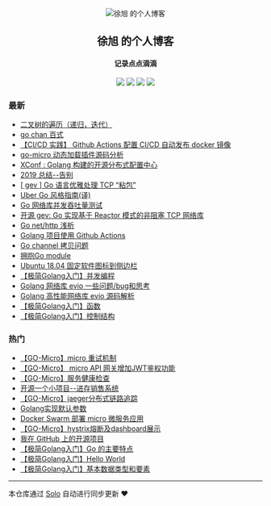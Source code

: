 <p align="center"><img alt="徐旭 的个人博客" src="https://static.b3log.org/images/brand/solo-32.png"></p><h2 align="center">
徐旭 的个人博客
</h2>

<h4 align="center">记录点点滴滴</h4>
<p align="center"><a title="徐旭 的个人博客" target="_blank" href="https://github.com/Allenxuxu/solo-blog"><img src="https://img.shields.io/github/last-commit/Allenxuxu/solo-blog.svg?style=flat-square&color=FF9900"></a>
<a title="GitHub repo size in bytes" target="_blank" href="https://github.com/Allenxuxu/solo-blog"><img src="https://img.shields.io/github/repo-size/Allenxuxu/solo-blog.svg?style=flat-square"></a>
<a title="Solo Version" target="_blank" href="https://github.com/88250/solo/releases"><img src="https://img.shields.io/badge/solo-4.1.0-f1e05a.svg?style=flat-square&color=blueviolet"></a>
<a title="Hits" target="_blank" href="https://github.com/88250/hits"><img src="https://hits.b3log.org/Allenxuxu/solo-blog.svg"></a></p>

### 最新

* [二叉树的遍历（递归，迭代）](https://note.mogutou.xyz/articles/2020/04/26/1587906162356.html)
* [go chan 百式](https://note.mogutou.xyz/articles/2020/04/24/1587730652810.html)
* [【CI/CD 实践】 Github Actions 配置 CI/CD 自动发布 docker 镜像 ](https://note.mogutou.xyz/articles/2020/04/02/1585835651303.html)
* [go-micro 动态加载插件源码分析](https://note.mogutou.xyz/articles/2020/03/28/1585405247774.html)
* [XConf : Golang 构建的开源分布式配置中心 ](https://note.mogutou.xyz/articles/2020/02/08/1581137075011.html)
* [2019 总结--告别](https://note.mogutou.xyz/articles/2019/12/31/1577806219996.html)
* [[ gev ] Go 语言优雅处理 TCP “粘包”](https://note.mogutou.xyz/articles/2019/10/31/1572520676394.html)
* [Uber Go 风格指南(译)](https://note.mogutou.xyz/articles/2019/10/13/1570978862812.html)
* [Go 网络库并发吞吐量测试](https://note.mogutou.xyz/articles/2019/09/22/1569146969662.html)
* [开源 gev: Go 实现基于 Reactor 模式的非阻塞 TCP 网络库](https://note.mogutou.xyz/articles/2019/09/19/1568896693634.html)
* [Go net/http 浅析](https://note.mogutou.xyz/articles/2019/09/15/1568526293244.html)
* [Golang 项目使用 Github Actions](https://note.mogutou.xyz/articles/2019/09/05/1567681138418.html)
* [Go channel 拷贝问题](https://note.mogutou.xyz/articles/2019/08/21/1566389259093.html)
* [拥抱Go module](https://note.mogutou.xyz/articles/2019/08/20/1566313561719.html)
* [Ubuntu 18.04 固定软件图标到侧边栏](https://note.mogutou.xyz/articles/2019/08/20/1566260307439.html)
* [【极简Golang入门】并发编程](https://note.mogutou.xyz/articles/2019/08/19/1566219698243.html)
* [Golang 网络库 evio 一些问题/bug和思考](https://note.mogutou.xyz/articles/2019/08/15/1565876205121.html)
* [Golang 高性能网络库 evio 源码解析](https://note.mogutou.xyz/articles/2019/08/06/1565053139105.html)
* [【极简Golang入门】函数](https://note.mogutou.xyz/articles/2019/08/04/1564914678382.html)
* [【极简Golang入门】控制结构](https://note.mogutou.xyz/articles/2019/08/04/1564914572901.html)

### 热门

* [【GO-Micro】micro 重试机制](https://note.mogutou.xyz/articles/2019/06/20/1561018083376.html)
* [【GO-Micro】 micro API 网关增加JWT鉴权功能](https://note.mogutou.xyz/articles/2019/06/24/1561380135633.html)
* [ 【GO-Micro】服务健康检查](https://note.mogutou.xyz/articles/2019/06/24/1561380283681.html)
* [开源一个小项目--进存销售系统](https://note.mogutou.xyz/articles/2019/07/28/1564281900869.html)
* [【GO-Micro】jaeger分布式链路追踪](https://note.mogutou.xyz/articles/2019/06/24/1561380020624.html)
* [Golang实现默认参数](https://note.mogutou.xyz/articles/2019/06/27/1561595947632.html)
* [Docker Swarm 部署 micro 微服务应用 ](https://note.mogutou.xyz/articles/2019/07/18/1563453904693.html)
* [【GO-Micro】hystrix熔断及dashboard展示](https://note.mogutou.xyz/articles/2019/06/20/1561018626474.html)
* [我在 GitHub 上的开源项目](https://note.mogutou.xyz/my-github-repos)
* [【极简Golang入门】Go 的主要特点](https://note.mogutou.xyz/articles/2019/08/04/1564913986055.html)
* [【极简Golang入门】Hello World](https://note.mogutou.xyz/articles/2019/08/04/1564914182581.html)
* [【极简Golang入门】基本数据类型和要素](https://note.mogutou.xyz/articles/2019/08/04/1564914401205.html)



---

本仓库通过 [Solo](https://github.com/88250/solo) 自动进行同步更新 ❤️ 
